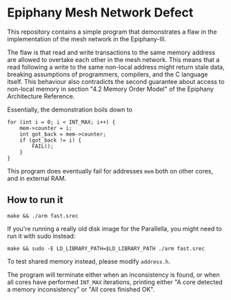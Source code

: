 Epiphany Mesh Network Defect
============================

This repository contains a simple program that demonstrates a flaw in the
implementation of the mesh network in the Epiphany-III.

The flaw is that read and write transactions to the same memory address are
allowed to overtake each other in the mesh network. This means that a read
following a write to the same non-local address might return stale data,
breaking assumptions of programmers, compilers, and the C language itself. This
behaviour also contradicts the second guarantee about access to non-local memory
in section "4.2 Memory Order Model" of the Epiphany Architecture Reference.

Essentially, the demonstration boils down to

    for (int i = 0; i < INT_MAX; i++) {
        mem->counter = i;
        int got_back = mem->counter;
        if (got_back != i) {
            FAIL();
        }
    }

This program does eventually fail for addresses `mem` both on other cores, and
in external RAM.

How to run it
-------------

    make && ./arm fast.srec

If you're running a really old disk image for the Parallella, you might need to
run it with sudo instead:

    make && sudo -E LD_LIBRARY_PATH=$LD_LIBRARY_PATH ./arm fast.srec

To test shared memory instead, please modify `address.h`.

The program will terminate either when an inconsistency is found, or when all
cores have performed `INT_MAX` iterations, printing either "A core detected a
memory inconsistency" or "All cores finished OK".
